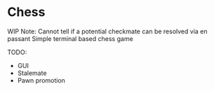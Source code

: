 # Chess
WIP
Note: Cannot tell if a potential checkmate can be resolved via en passant
Simple terminal based chess game

TODO:
- GUI
- Stalemate
- Pawn promotion
